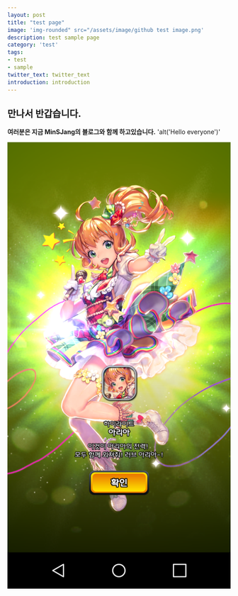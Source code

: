 ```yaml
---
layout: post
title: "test page"
image: 'img-rounded" src="/assets/image/github test image.png'
description: test sample page
category: 'test'
tags:
- test
- sample
twitter_text: twitter_text
introduction: introduction
---
```



## 만나서 반갑습니다. 
**여러분은 지금 MinSJang의 블로그와 함께 하고있습니다.**
'alt('Hello everyone')'

<img itemprop="image" class="img-rounded" src="/assets/image/github test image.png">

